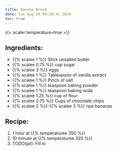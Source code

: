 ```yaml
---
title: Banana Bread
date: Tue Aug 20 09:39:41 2024
toc: true
---
```

{{< scaler temperature=true >}}

## Ingredients:
* {{% scalee 1 %}} Stick unsalted butter
* {{% scalee 0.75 %}} cup sugar
* {{% scalee 3 %}} eggs
* {{% scalee 1 %}} Tablespoon of vanilla extract
* {{% scalee 1 %}} Pinch of salt
* {{% scalee 1 %}} teaspoon baking powder
* {{% scalee 1 %}} teaspoon baking soda
* {{% scalee 1.25 %}} cup of flour
* {{% scalee 0.75 %}} Cups of chocolate chips
* {{% scalee 2 %}}-{{% scalee 3 %}} ripe bananas

## Recipe:
1. 1 hour at {{% temperaturee 350 %}}
2. 10 minute at {{% temperaturee 325 %}}
3. TODO(jat): Fill in
